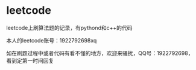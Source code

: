 # leetcode
leetcode上刷算法题的记录，有pythond和c++的代码

本人的leetcode账号：1922792698xq

如在刷题过程中或者代码有看不懂的地方，欢迎来骚扰，QQ号：1922792698，
看到定第一时间回复
